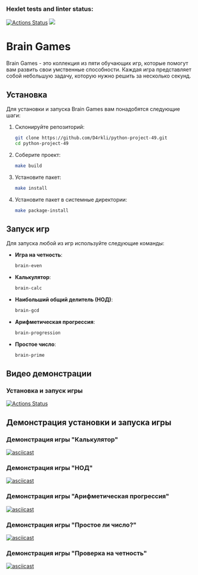### Hexlet tests and linter status:
[![Actions Status](https://github.com/D4rkli/python-project-49/actions/workflows/hexlet-check.yml/badge.svg)](https://github.com/D4rkli/python-project-49/actions)
<a href="https://codeclimate.com/github/D4rkli/python-project-49/maintainability"><img src="https://api.codeclimate.com/v1/badges/0f319a9781c1f9341917/maintainability" /></a>

# Brain Games

Brain Games - это коллекция из пяти обучающих игр, которые помогут вам развить свои умственные способности. Каждая игра представляет собой небольшую задачу, которую нужно решить за несколько секунд.

## Установка

Для установки и запуска Brain Games вам понадобятся следующие шаги:

1. Склонируйте репозиторий:
    ```sh
    git clone https://github.com/D4rkli/python-project-49.git
    cd python-project-49
    ```

2. Соберите проект:
    ```sh
    make build
    ```

3. Установите пакет:
    ```sh
    make install
    ```

4. Установите пакет в системные директории:
    ```sh
    make package-install
    ```

## Запуск игр

Для запуска любой из игр используйте следующие команды:

- **Игра на четность**:
    ```sh
    brain-even
    ```

- **Калькулятор**:
    ```sh
    brain-calc
    ```

- **Наибольший общий делитель (НОД)**:
    ```sh
    brain-gcd
    ```

- **Арифметическая прогрессия**:
    ```sh
    brain-progression
    ```

- **Простое число**:
    ```sh
    brain-prime
    ```

## Видео демонстрации

### Установка и запуск игры
[![Actions Status](https://asciinema.org/a/fJdhvifaht7iMAUnROBdfBxTq.svg)](https://asciinema.org/a/fJdhvifaht7iMAUnROBdfBxTq)

## Демонстрация установки и запуска игры

### Демонстрация игры "Калькулятор"
[![asciicast](https://asciinema.org/a/LyTIyFK02TPwz7B8EThR4ItaL.svg)](https://asciinema.org/a/LyTIyFK02TPwz7B8EThR4ItaL)

### Демонстрация игры "НОД"
[![asciicast](https://asciinema.org/a/XYVe4bFyRJxiX6abRSnVB60mb.svg)](https://asciinema.org/a/XYVe4bFyRJxiX6abRSnVB60mb)

### Демонстрация игры "Арифметическая прогрессия"
[![asciicast](https://asciinema.org/a/hKAWRzohKLHVKVceQ4GRI2VpU.svg)](https://asciinema.org/a/hKAWRzohKLHVKVceQ4GRI2VpU)

### Демонстрация игры "Простое ли число?"
[![asciicast](https://asciinema.org/a/YO7jDi82zF1M05Ob7VmY7Jtci.svg)](https://asciinema.org/a/YO7jDi82zF1M05Ob7VmY7Jtci)

### Демонстрация игры "Проверка на четность"
[![asciicast](https://asciinema.org/a/vPMFCT4MCcYCTwYCGqFKRlHkv.svg)](https://asciinema.org/a/vPMFCT4MCcYCTwYCGqFKRlHkv)

